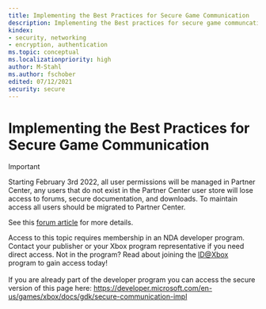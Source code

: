 ```yaml
---
title: Implementing the Best Practices for Secure Game Communication
description: Implementing the Best practices for secure game communcation.
kindex:
- security, networking
- encryption, authentication
ms.topic: conceptual
ms.localizationpriority: high
author: M-Stahl
ms.author: fschober
edited: 07/12/2021
security: secure
---
```


# Implementing the Best Practices for Secure Game Communication
> [!IMPORTANT]
> Starting February 3rd 2022, all user permissions will be managed in Partner Center, any users that do not exist in the Partner Center user store will lose access to forums, secure documentation, and downloads. To maintain access all users should be migrated to Partner Center. <p></p>See this <a href="https://forums.xboxlive.com/articles/132187/breaking-change-user-access-for-forums-secure-docu.html">forum article</a> for more details.  

 Access to this topic requires membership in an NDA developer program. Contact your publisher or your Xbox program representative if you need direct access. Not in the program? Read about joining the <a href="https://www.xbox.com/Developers/id">ID@Xbox</a> program to gain access today!  <br/><br/>If you are already part of the developer program you can access the secure version of this page here: <a target="_blank" href="https://developer.microsoft.com/en-us/games/xbox/docs/gdk/secure-communication-impl">https://developer.microsoft.com/en-us/games/xbox/docs/gdk/secure-communication-impl</a>